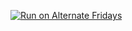 [![Run on Alternate Fridays](https://github.com/sudarsana-reddy/auto-pr-merge-test/actions/workflowsweek-number-scheduler.yml/badge.svg?branch=main&event=schedule)](https://github.com/sudarsana-reddy/auto-pr-merge-test/actions/workflows/week-number-scheduler.yml)
